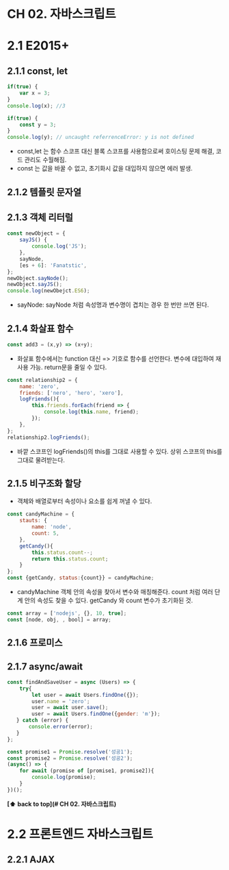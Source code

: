 # CH 02. 자바스크립트

# 2.1 E2015+
## 2.1.1 const, let

```javascript
if(true) {
    var x = 3;
}
console.log(x); //3

if(true) {
    const y = 3;
}
console.log(y); // uncaught referrenceError: y is not defined
```
+ const,let 는 함수 스코프 대신 블록 스코프를 사용함으로써 호이스팅 문제 해결, 코드 관리도 수월해짐.
+ const 는 값을 바꿀 수 없고, 초기화시 값을 대입하지 않으면 에러 발생.

## 2.1.2 템플릿 문자열

## 2.1.3 객체 리터럴
```javascript
const newObject = {
    sayJS() {
        console.log('JS');
    },
    sayNode,
    [es + 6]: 'Fanatstic',
};
newObject.sayNode();
newObject.sayJS();
console.log(newObejct.ES6);
```
+ sayNode: sayNode 처럼 속성명과 변수명이 겹치는 경우 한 번만 쓰면 된다.

## 2.1.4 화살표 함수
```javascript
const add3 = (x,y) => (x+y);
```
+ 화살표 함수에서는 function 대신 => 기호로 함수를 선언한다. 변수에 대입하여 재사용 가능. return문을 줄일 수 있다. 

```javascript
const relationship2 = {
    name: 'zero',
    friends: ['nero', 'hero', 'xero'],
    logFriends(){
        this.friends.forEach(friend => {
            console.log(this.name, friend);
        });
    },
};
relationship2.logFriends();
```
+ 바깥 스코프인 logFriends()의 this를 그대로 사용할 수 있다. 상위 스코프의 this를 그대로 물려받는다. 

## 2.1.5 비구조화 할당
+ 객체와 배열로부터 속성이나 요소를 쉽게 꺼낼 수 있다.

```javascript
const candyMachine = {
    stauts: {
        name: 'node',
        count: 5,
    },
    getCandy(){
        this.status.count--;
        return this.status.count;
    }
};
const {getCandy, status:{count}} = candyMachine;
```
+ candyMachine 객체 안의 속성을 찾아서 변수와 매칭해준다. count 처럼 여러 단계 안의 속성도 찾을 수 있다. getCandy 와 count 변수가 초기화된 것.


```javascript
const array = ['nodejs', {}, 10, true];
const [node, obj, , bool] = array;
```

## 2.1.6 프로미스

## 2.1.7 async/await

```javascript
const findAndSaveUser = async (Users) => {
    try{
        let user = await Users.findOne({});
        user.name = 'zero';
        user = await user.save();
        user = await Users.findOne({gender: 'm'});
   } catch (error) {
       console.error(error);
   }
};
```

```javascript
const promise1 = Promise.resolve('성공1');
const promise2 = Promise.resolve('성공2');
(async() => {
    for await (promise of [promise1, promise2]){
        console.log(promise);
    }
})();
```
**[⬆ back to top](# CH 02. 자바스크립트)**

# 2.2 프론트엔드 자바스크립트
## 2.2.1 AJAX


```javascript

```